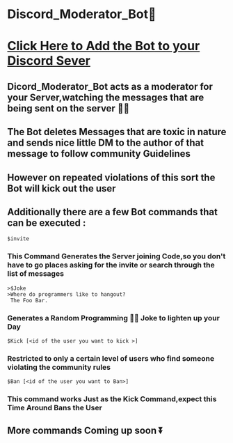 # Discord_Moderator_Bot🤖

# [Click Here to Add the Bot to your Discord Sever](https://discord.com/api/oauth2/authorize?client_id=763668410605240370&permissions=8&scope=bot)

## Dicord_Moderator_Bot acts as a moderator for your Server,watching the messages that are being sent on the server 👨‍🏫
## The Bot deletes Messages that are toxic in nature and sends nice little DM to the author of that message to follow community Guidelines 
## However on repeated violations of this sort the Bot will kick out the user 
## Additionally there are a few Bot commands that can be executed :

```
$invite
```
### This Command Generates the Server joining Code,so you don't have to go places asking for the invite or search through the list of messages 

```
>$Joke
>Where do programmers like to hangout? 
 The Foo Bar.
```
### Generates a Random Programming 👨‍💻 Joke to lighten up your Day 



```
$Kick [<id of the user you want to kick >]

```
### Restricted to only a certain level of users who find someone violating the community rules 

```
$Ban [<id of the user you want to Ban>]
```

### This command works Just as the Kick Command,expect this Time Around Bans the User

## More commands Coming  up soon ⏬
